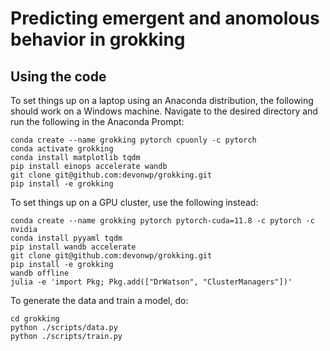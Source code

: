 # Predicting emergent and anomolous behavior in grokking

## Using the code
To set things up on a laptop using an Anaconda distribution, the following should work on a Windows machine. Navigate to the desired directory and run the following in the Anaconda Prompt:

```
conda create --name grokking pytorch cpuonly -c pytorch
conda activate grokking
conda install matplotlib tqdm
pip install einops accelerate wandb
git clone git@github.com:devonwp/grokking.git
pip install -e grokking
```

To set things up on a GPU cluster, use the following instead:
```
conda create --name grokking pytorch pytorch-cuda=11.8 -c pytorch -c nvidia
conda install pyyaml tqdm
pip install wandb accelerate
git clone git@github.com:devonwp/grokking.git
pip install -e grokking
wandb offline
julia -e 'import Pkg; Pkg.add(["DrWatson", "ClusterManagers"])'
```

To generate the data and train a model, do:

```
cd grokking
python ./scripts/data.py
python ./scripts/train.py
```